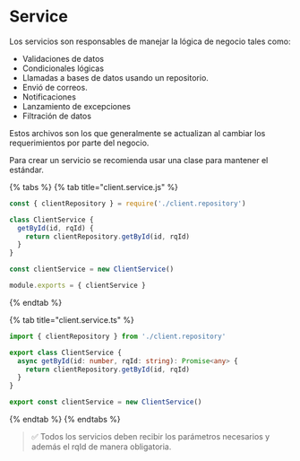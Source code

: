 # Service

Los servicios son responsables de manejar la lógica de negocio tales como:

* Validaciones de datos
* Condicionales lógicas
* Llamadas a bases de datos usando un repositorio.
* Envió de correos.
* Notificaciones
* Lanzamiento de excepciones
* Filtración de datos

Estos archivos son los que generalmente se actualizan al cambiar los requerimientos por parte del negocio.&#x20;

Para crear un servicio se recomienda usar una clase para mantener el estándar.

{% tabs %}
{% tab title="client.service.js" %}
```javascript
const { clientRepository } = require('./client.repository')

class ClientService {
  getById(id, rqId) {
    return clientRepository.getById(id, rqId)
  }
}

const clientService = new ClientService()

module.exports = { clientService }
```
{% endtab %}

{% tab title="client.service.ts" %}
```typescript
import { clientRepository } from './client.repository'

export class ClientService {
  async getById(id: number, rqId: string): Promise<any> {
    return clientRepository.getById(id, rqId)
  }
}

export const clientService = new ClientService()
```
{% endtab %}
{% endtabs %}

> ✅ Todos los servicios deben recibir los parámetros necesarios y además el rqId de manera obligatoria.

